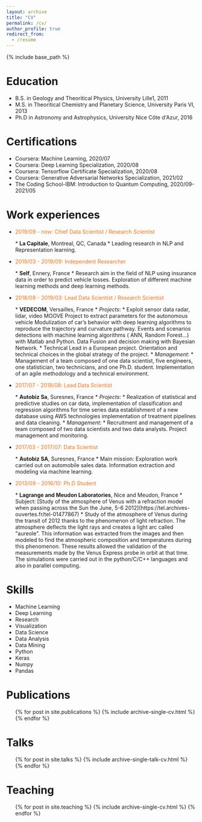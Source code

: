 ```yaml
---
layout: archive
title: "CV"
permalink: /cv/
author_profile: true
redirect_from:
  - /resume
---
```


{% include base_path %}

Education
======
* B.S. in Geology and Theoritical Physics, University Lille1, 2011
* M.S. in Theoritical Chemistry and Planetary Science, University Paris VI, 2013
* Ph.D in Astronomy and Astrophysics, University Nice Côte d'Azur, 2016

Certifications
======
* Coursera: Machine Learning, 2020/07
* Coursera: Deep Learning Specialization, 2020/08
* Coursera: Tensorflow Certificate Specialization, 2020/08
* Coursera: Generative Adversarial Networks Specialization, 2021/02
* The Coding School-IBM: Introduction to Quantum Computing, 2020/09-2021/05

Work experiences
======
* <p style="color:#F87217">2019/09 - now: Chief Data Scientist / Research Scientist</p>
  * <b>La Capitale</b>, Montreal, QC, Canada
  * Leading research in NLP and Representation learning.  

* <p style="color:#F87217">2019/03 - 2019/09: Independent Researcher</p>
  * <b>Self</b>, Ennery, France
  * Research aim in the field of NLP using insurance data in order to predict vehicle losses. Exploration of different machine learning methods and deep learning methods. 

* <p style="color:#F87217">2018/08 - 2019/03: Lead Data Scientist / Research Scientist</p>
  * <b>VEDECOM</b>, Versailles, France
  * <i>Projects</i>:
    * Exploit sensor data radar, lidar, video MOOVE Project to extract parameters for the autonomous vehicle Modulization of car’s behavior with deep learning algorithms to reproduce the trajectory and curvature pathway. Events and scenarios detections with machine learning algorithms ( ANN, Random Forest...) with Matlab and Python. Data Fusion and decision making with Bayesian Network.
    * Technical Lead in a European project. Orientation and technical choices in the global strategy of the project.
  * <i>Management</i>:
      * Management of a team composed of one data scientist, five engineers, one statistician, two technicians, and one Ph.D. student. Implementation of an agile methodology and a technical environment.
    
* <p style="color:#F87217">2017/07 - 2018/08: Lead Data Scientist</p> 
  * <b>Autobiz Sa</b>, Suresnes, France
  * <i>Projects</i>:
    * Realization of statistical and predictive studies on car data, implementation of classification and regression algorithms for time series data establishment of a new database using AWS technologies implementation of treatment pipelines and data cleaning.
  * <i>Management</i>:
    * Recruitment and management of a team composed of two data scientists and two data analysts. Project management and monitoring. 

* <p style="color:#F87217">2017/03 - 2017/07: Data Scientist</p>
  * <b>Autobiz SA</b>, Suresnes, France
  * Main mission: Exploration work carried out on automobile sales data. Information extraction and modeling via machine learning.   

* <p style="color:#F87217">2013/09 - 2016/10: Ph.D Student</p>
  * <b>Lagrange and Meudon Laboratories</b>, Nice and Meudon, France
  * Subject: [Study of the atmosphere of Venus with a refraction model when passing across the Sun the June, 5-6 2012](https://tel.archives-ouvertes.fr/tel-01477867)
  * Study of the atmosphere of Venus during the transit of 2012 thanks to the phenomenon of light refraction. The atmosphere deflects the light rays and creates a light arc called "aureole". This information was extracted from the images and then modeled to find the atmospheric composition and temperatures during this phenomenon. These results allowed the validation of the measurements made by the Venus Express probe in orbit at that time. The simulations were carried out in the python/C/C++ languages and also in parallel computing. 

  
Skills
======
* Machine Learning
* Deep Learning
* Research
* Visualization
* Data Science
* Data Analysis
* Data Mining
* Python
* Keras
* Numpy
* Pandas


Publications
======
  <ul>{% for post in site.publications %}
    {% include archive-single-cv.html %}
  {% endfor %}</ul>
  
Talks
======
  <ul>{% for post in site.talks %}
    {% include archive-single-talk-cv.html %}
  {% endfor %}</ul>
  
Teaching
======
  <ul>{% for post in site.teaching %}
    {% include archive-single-cv.html %}
  {% endfor %}</ul>
  
